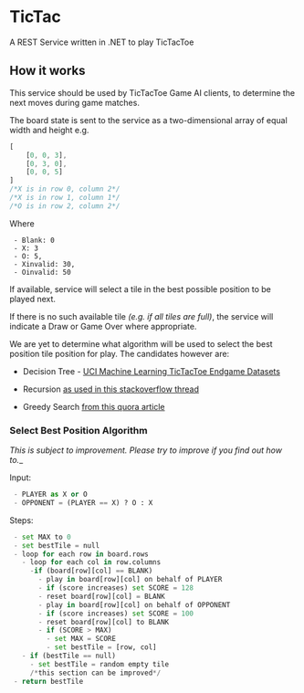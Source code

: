 # TicTac
A REST Service written in .NET to play TicTacToe

## How it works

This service should be used by TicTacToe Game AI clients, to determine the next moves during game matches. 

The board state is sent to the service as a two-dimensional array of equal width and height e.g.

```js
[
    [0, 0, 3],
    [0, 3, 0],
    [0, 0, 5]
]
/*X is in row 0, column 2*/
/*X is in row 1, column 1*/
/*O is in row 2, column 2*/
```

Where 

```
 - Blank: 0
 - X: 3
 - O: 5,
 - Xinvalid: 30,
 - Oinvalid: 50
```

If available, service will select a tile in the best possible position to be played next.

If there is no such available tile _(e.g. if all tiles are full)_, the service will indicate a Draw or Game Over where appropriate.

We are yet to determine what algorithm will be used to select the best position tile position for play. The candidates however are:

 - Decision Tree - [UCI Machine Learning TicTacToe Endgame Datasets](http://archive.ics.uci.edu/ml/datasets/Tic-Tac-Toe+Endgame)

 - Recursion [as used in this stackoverflow thread](http://stackoverflow.com/questions/8880064/tic-tac-toe-recursive-algorithm)

 - Greedy Search [from this quora article](https://www.quora.com/Is-there-a-way-to-never-lose-at-Tic-Tac-Toe/answer/Raziman-T-V)

 ### Select Best Position Algorithm

 _This is subject to improvement. Please try to improve if you find out how to.__

Input: 
```python
 - PLAYER as X or O
 - OPPONENT = (PLAYER == X) ? O : X
```

Steps:
```python
 - set MAX to 0
 - set bestTile = null
 - loop for each row in board.rows
   - loop for each col in row.columns
     -if (board[row][col] == BLANK)
       - play in board[row][col] on behalf of PLAYER
       - if (score increases) set SCORE = 128
       - reset board[row][col] = BLANK
       - play in board[row][col] on behalf of OPPONENT
       - if (score increases) set SCORE = 100
       - reset board[row][col] to BLANK
       - if (SCORE > MAX)
         - set MAX = SCORE
         - set bestTile = [row, col]
   - if (bestTile == null)
     - set bestTile = random empty tile 
     /*this section can be improved*/
 - return bestTile
 ```